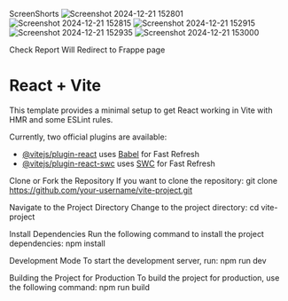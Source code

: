 ScreenShorts
![Screenshot 2024-12-21 152801](https://github.com/user-attachments/assets/8f58033f-8491-4e19-94d2-b2f9bb113b02)
![Screenshot 2024-12-21 152815](https://github.com/user-attachments/assets/145042b5-6df7-4f0b-bd68-45e65be43b28)
![Screenshot 2024-12-21 152915](https://github.com/user-attachments/assets/f7376830-7b45-4bea-a251-eec0597507fb)
![Screenshot 2024-12-21 152935](https://github.com/user-attachments/assets/0ba57bfb-8d16-4360-bfa5-c3cb8dfdfc8c)
![Screenshot 2024-12-21 153000](https://github.com/user-attachments/assets/ed8c2b70-4715-4d78-ac35-1e3fb30b9c6a)

Check Report Will Redirect to Frappe page 



# React + Vite

This template provides a minimal setup to get React working in Vite with HMR and some ESLint rules.

Currently, two official plugins are available:

- [@vitejs/plugin-react](https://github.com/vitejs/vite-plugin-react/blob/main/packages/plugin-react/README.md) uses [Babel](https://babeljs.io/) for Fast Refresh
- [@vitejs/plugin-react-swc](https://github.com/vitejs/vite-plugin-react-swc) uses [SWC](https://swc.rs/) for Fast Refresh

  
Clone or Fork the Repository
If you want to clone the repository: git clone https://github.com/your-username/vite-project.git

Navigate to the Project Directory
Change to the project directory: cd vite-project

Install Dependencies
Run the following command to install the project dependencies: npm install

Development Mode
To start the development server, run: npm run dev

Building the Project for Production
To build the project for production, use the following command: npm run build

